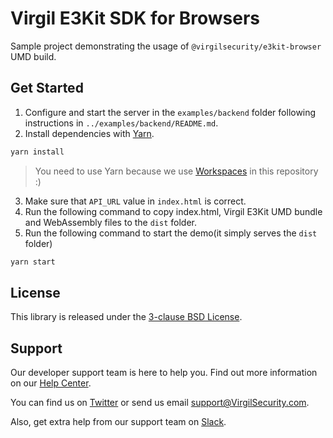 # Virgil E3Kit SDK for Browsers
Sample project demonstrating the usage of `@virgilsecurity/e3kit-browser` UMD build.

## Get Started
1. Configure and start the server in the `examples/backend` folder following instructions in `../examples/backend/README.md`.
2. Install dependencies with [Yarn](https://yarnpkg.com/en/).
  ```sh
  yarn install
  ```
  > You need to use Yarn because we use [Workspaces](https://yarnpkg.com/lang/en/docs/workspaces/) in this repository :)
3. Make sure that `API_URL` value in `index.html` is correct.
4. Run the following command to copy index.html, Virgil E3Kit UMD bundle and WebAssembly files to the `dist` folder.
4. Run the following command to start the demo(it simply serves the `dist` folder)
  ```sh
  yarn start
  ```

## License
This library is released under the [3-clause BSD License](LICENSE).

## Support
Our developer support team is here to help you. Find out more information on our [Help Center](https://help.virgilsecurity.com).

You can find us on [Twitter](https://twitter.com/VirgilSecurity) or send us email support@VirgilSecurity.com.

Also, get extra help from our support team on [Slack](https://virgilsecurity.com/join-community).
